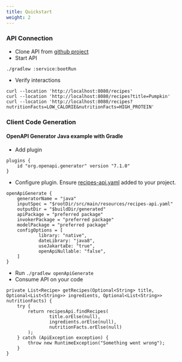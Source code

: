 ```yaml
---
title: Quickstart
weight: 2
---
```



### API Connection
* Clone API from [github project](https://github.com/enisspahi/contract-first-api-example) 
* Start API
````
./gradlew :service:bootRun
```` 
* Verify interactions 
````
curl --location 'http://localhost:8080/recipes'
curl --location 'http://localhost:8080/recipes?title=Pumpkin'
curl --location 'http://localhost:8080/recipes?nutritionFacts=LOW_CALORIE&nutritionFacts=HIGH_PROTEIN'
````


### Client Code Generation


#### OpenAPI Generator Java example with Gradle 
* Add plugin
````
plugins {
    id "org.openapi.generator" version "7.1.0"
}
````
* Configure plugin. Ensure [recipes-api.yaml](https://raw.githubusercontent.com/enisspahi/contract-first-api-example/main/api/src/main/resources/recipes-api.yaml) added to your project. 
````
openApiGenerate {
    generatorName = "java"
    inputSpec = "$rootDir/src/main/resources/recipes-api.yaml"
    outputDir = "$buildDir/generated"
    apiPackage = "preferred package"
    invokerPackage = "preferred package"
    modelPackage = "preferred package"
    configOptions = [
            library: "native",
            dateLibrary: "java8",
            useJakartaEe: "true",
            openApiNullable: "false",
    ]
}
````
* Run `./gradlew openApiGenerate`
* Consume API on your code
````
private List<Recipe> getRecipes(Optional<String> title, Optional<List<String>> ingredients, Optional<List<String>> nutritionFacts) {
    try {
        return recipesApi.findRecipes(
                title.orElse(null),
                ingredients.orElse(null),
                nutritionFacts.orElse(null)
        );
    } catch (ApiException exception) {
        throw new RuntimeException("Something went wrong");
    }
}
````